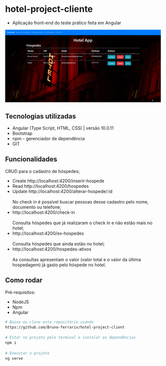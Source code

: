 # hotel-project-cliente
- Aplicação front-end do teste prático feita em Angular

![GIF_TELAS](https://github.com/Bruno-ferrariv/hotel-project-client/blob/main/gif/hotel_project_animacao.gif)

## Tecnologias utilizadas
- Angular (Type Script, HTML, CSS) | versão 10.0.11
- Bootstrap
- npm - gerenciador de dependência
- GIT

## Funcionalidades
 
 CRUD para o cadastro de hóspedes;
 - Create http://localhost:4200/inserir-hospede </br>
 - Read http://localhost:4200/hospedes  </br>
 - Update http://localhost:4200/alterar-hospede/:id  </br></br>
 No check in é possível buscar pessoas desse cadastro pelo nome, documento ou telefone; </br>
 - http://localhost:4200/check-in </br></br>
 Consulta hóspedes que já realizaram o check in e não estão mais no hotel; </br>
 - http://localhost:4200/ex-hospedes </br></br>
 Consulta hóspedes que ainda estão no hotel; </br>
 - http://localhost:4200/hospedes-ativos </br></br>
 As consultas apresentam o valor (valor total e o valor da última hospedagem) já gasto pelo hóspede no hotel. </br>

## Como rodar
Pré-requisitos: 
- NodeJS
- Npm
- Angular

```bash
# Baixe ou clone este repositório usando 
https://github.com/Bruno-ferrariv/hotel-project-client

# Estar no projeto pelo terminal e instalar as dependências
npm i

# Executar o projeto
ng serve
```


